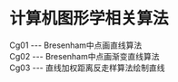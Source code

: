 # 计算机图形学相关算法

Cg01 --- Bresenham中点画直线算法  
Cg02 --- Bresenham中点画渐变直线算法  
Cg03 --- 直线加权距离反走样算法绘制直线  

